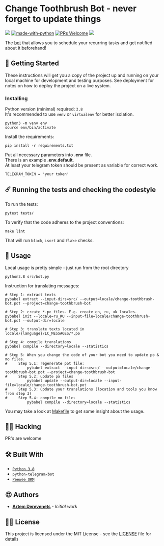 # Change Toothbrush Bot - never forget to update things

![](https://github.com/DerevenetsArtyom/change-toothbrush-bot/actions/workflows/main.yml/badge.svg) 
[![made-with-python](https://img.shields.io/badge/Made%20with-Python-1f425f.svg)](https://www.python.org/) 
[![PRs Welcome](https://img.shields.io/badge/PRs-welcome-brightgreen.svg?style=flat-square)](http://makeapullrequest.com) 
![](https://img.shields.io/github/license/DerevenetsArtyom/change-toothbrush-bot)

The [bot](https://t.me/change_toothbrush_bot) that allows you to schedule your recurring tasks and get notified about it beforehand!

## 🔮 Getting Started

These instructions will get you a copy of the project up and running on your local machine for development and testing purposes. See deployment for notes on how to deploy the project on a live system.


### Installing

Python version (minimal) required: `3.8`   
It's recommended to use `venv` or `virtualenv` for better isolation.  

```
python3 -m venv env
source env/bin/activate
```

Install the requirements:  
```
pip install -r requirements.txt
```


Put all necessary parameters into **.env** file.  
There is an example **.env.default**.  
At least your telegram token should be present as variable for correct work.

```
TELEGRAM_TOKEN = 'your token'
```

## ☄️ Running the tests and checking the codestyle

To run the tests:
```
pytest tests/
```

To verify that the code adheres to the project conventions:
```
make lint
```
That will run `black`, `isort` and `flake` checks.

## 🤖 Usage

Local usage is pretty simple - just run from the root directory
```
python3.8 src/bot.py
```

Instruction for translating messages:
```
# Step 1: extract texts
pybabel extract --input-dirs=src/ --output=locale/change-toothbrush-bot.pot --project=change-toothbrush-bot
 
# Step 2: create *.po files. E.g. create en, ru, uk locales.
pybabel init --locale=ru_RU --input-file=locale/change-toothbrush-bot.pot --output-dir=locale 
 
# Step 3: translate texts located in locale/{language}/LC_MESSAGES/*.po
 
# Step 4: compile translations
pybabel compile --directory=locale --statistics
 
# Step 5: When you change the code of your bot you need to update po & mo files.
#     Step 5.1: regenerate pot file:
          pybabel extract --input-dirs=src/ --output=locale/change-toothbrush-bot.pot --project=change-toothbrush-bot
#     Step 5.2: update po files
          pybabel update --output-dir=locale --input-file=locale/change-toothbrush-bot.pot
#     Step 5.3: update your translations (location and tools you know from step 3)
#     Step 5.4: compile mo files
          pybabel compile --directory=locale --statistics
```

You may take a look at [Makefile](Makefile) to get some insight about the usage.

## 🙋‍♂️ Hacking

PR's are welcome

## 🛠 Built With

* [`Python 3.8`](https://www.python.org/)
* [`python-telegram-bot`](https://python-telegram-bot.org/)
* [`Peewee ORM`](http://docs.peewee-orm.com/)

## 😍 Authors

* **[Artem Derevenets](https://github.com/DerevenetsArtyom)** - *Initial work*

## 👩‍💼 License

This project is licensed under the MIT License - see the [LICENSE](LICENSE) file for details
